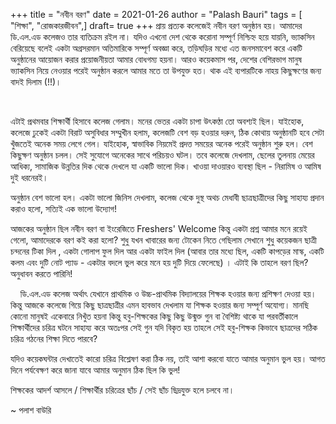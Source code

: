 +++
title = "নবীন বরণ"
date = 2021-01-26
author = "Palash Bauri"
tags = [ "শিক্ষা", "রোজকারজীবন",]
draft= true
+++
প্রায় প্রত্যক কলেজেই নবীন বরণ অনুষ্ঠান হয়। আমাদের ডি.এল.এড কলেজও তার
ব্যতিক্রম রইল না। যদিও এখনো দেশ থেকে করোনা সম্পূর্ণ নিশ্চিহ্ন হয়ে যায়নি,
ভ্যাকসিন বেরিয়েছে বলেই একটা  অগ্রসরমান 
 অতিমারিকে সম্পূর্ণ অবজ্ঞা করে, তড়িঘড়ির মধ্যে এত জনসমাবেশ করে একটি
অনুষ্ঠানের আয়োজন করার প্রয়োজনীয়তা আমার বোধগম্য হয়না। আরও কয়েকমাস পর,
দেশের বেশিরভাগ মানুষ ভ্যাকসিন নিয়ে নেওয়ার পরেই অনুষ্ঠান করলে আমার মতে তা
উপযুক্ত হত। থাক এই ব্যপারটিকে নাহয় কিছুক্ষণের জন্য বাদই দিলাম (!!)।

 

 

  

এটাই প্রথমবার শিক্ষার্থী হিসাবে কলেজ গেলাম। মনের ভেতর একটা চাপা উৎকণ্ঠা
তো অবশ্যই ছিল। যাইহোক, কলেজে ঢুকেই একটা বিরাট অসুবিধার সম্মুখীন হলাম,
কলেজটি বেশ বড় হওয়ার দরুন, ঠিক কোথায় অনুষ্ঠানটি হবে সেটা খুঁজতেই অনেক সময়
লেগে গেল। যাইহোক, স্বাভাবিক নিয়মেই প্রদত্ত সময়ের অনেক পরেই অনুষ্ঠান শুরু
হল। বেশ কিছুক্ষণ অনুষ্ঠান চলল। সেই সুযোগে অনেকের সাথে পরিচয়ও ঘটল। তবে
কলেজে দেখলাম, ছেলের তুলনায় মেয়ের আধিক্য, সামাজিক উন্নতির দিক থেকে দেখলে
যা একটি ভালো দিক। খাওয়া দাওয়ারও ব্যবস্থা ছিল - নিরামিষ ও আমিষ দুই
ধরনেরই। 

অনুষ্ঠান বেশ ভালো হল। একটা ভালো জিনিস দেখলাম, কলেজ থেকে দুস্থ অথচ মেধাবী
ছাত্রছাত্রীদের কিছু সাহায্য প্রদান করাও হলো, সত্যিই এক ভালো উদ্যোগ!  

আজকের অনুষ্ঠান ছিল নবীন বরণ বা ইংরেজিতে Freshers' Welcome কিন্তু একটা
প্রশ্ন আমার মনে রয়েই গেলো, আমাদেরকে বরণ কই করা হলো? শুধু যখন খাবারের
জন্য টোকেন নিতে গেছিলাম সেখানে শুধু কয়েকজন ছাত্রী চন্দনের টিকা দিল ,
একটা গোলাপ ফুল দিল আর একটা ফাইল দিল (আবার তার মধ্যে ছিল, একটি কাপড়ের
মাস্ক, একটি কলম এবং দুটি নোট প্যাড - একটার বদলে ভুল করে মনে হয় দুটি দিয়ে
ফেলেছে) । এটাই কি তাহলে বরণ ছিল? অনুধাবন করতে পারিনি! 

    ডি.এল.এড কলেজ অর্থাৎ যেখানে প্রাথমিক ও উচ্চ-প্রাথমিক বিদ্যালয়ের
শিক্ষক হওয়ার জন্য প্রশিক্ষণ দেওয়া হয়। কিন্তু আজকে কলেজে গিয়ে কিছু
ছাত্রছাত্রীর এমন হাবভাব দেখলাম যা শিক্ষক হওয়ার জন্য সম্পূর্ণ অযোগ্য।
মানছি কোনো মানুষই একেবারে নিখুঁত হয়না কিন্তু হবু-শিক্ষকের কিছু কিছু
উন্মুক্ত গুন বা বৈশিষ্ট্য থাকে যা পরবর্তীকালে শিক্ষার্থীদের চরিত্র ঘটনে
সাহায্য করে অতঃপর সেই গুন যদি বিকৃত হয় তাহলে সেই হবু-শিক্ষক কিভাবে
ছাত্রদের সঠিক চরিত্র গঠনের শিক্ষা দিতে পারবে? 

যদিও কয়েকঘন্টার দেখাতেই কারো চরিত্র বিশ্লেষণ করা ঠিক নয়, তাই আশা করবো
যাতে আমার অনুমান ভুল হয়। আগত দিনে পর্যবেক্ষণ করে জানা যাবে আমার অনুমান
ঠিক ছিল কি ভুল!  

 

শিক্ষকের আদর্শ আসলে / শিক্ষার্থীর চরিত্রের ছাঁচ / সেই ছাঁচ ছিদ্রযুক্ত
হলে চলবে না।  

~ পলাশ বাউরি
